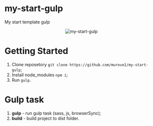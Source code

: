 # my-start-gulp
My start template gulp

<p align="center">
	<img src="https://murove1.github.io/my-start-gulp/gulp.jpg" alt="my-start-gulp">
</p>

# Getting Started

1. Clone reposetory `git clone https://github.com/murove1/my-start-gulp`;
2. Install node_modules `npm i`;
3. Run `gulp`.

# Gulp task

1. <b>gulp</b> - run gulp task (sass, js, browserSync);
2. <b>build</b> - build project to dist folder.
